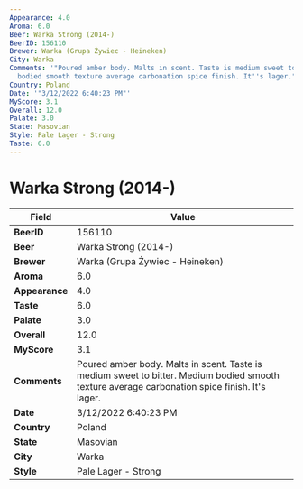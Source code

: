 ```yaml
---
Appearance: 4.0
Aroma: 6.0
Beer: Warka Strong (2014-)
BeerID: 156110
Brewer: Warka (Grupa Żywiec - Heineken)
City: Warka
Comments: '"Poured amber body. Malts in scent. Taste is medium sweet to bitter. Medium
  bodied smooth texture average carbonation spice finish. It''s lager."'
Country: Poland
Date: '"3/12/2022 6:40:23 PM"'
MyScore: 3.1
Overall: 12.0
Palate: 3.0
State: Masovian
Style: Pale Lager - Strong
Taste: 6.0
---
```


# Warka Strong (2014-)

| Field         | Value |
|---------------|-------|
| **BeerID** | 156110 |
| **Beer** | Warka Strong (2014-) |
| **Brewer** | Warka (Grupa Żywiec - Heineken) |
| **Aroma** | 6.0 |
| **Appearance** | 4.0 |
| **Taste** | 6.0 |
| **Palate** | 3.0 |
| **Overall** | 12.0 |
| **MyScore** | 3.1 |
| **Comments** | Poured amber body. Malts in scent. Taste is medium sweet to bitter. Medium bodied smooth texture average carbonation spice finish. It's lager. |
| **Date** | 3/12/2022 6:40:23 PM |
| **Country** | Poland |
| **State** | Masovian |
| **City** | Warka |
| **Style** | Pale Lager - Strong |
